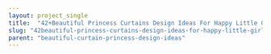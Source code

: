 ```yaml
---
layout: project_single
title:  "42+Beautiful Princess Curtains Design Ideas For Happy Little Girl"
slug: "42beautiful-princess-curtains-design-ideas-for-happy-little-girl"
parent: "beautiful-curtain-princess-design-ideas"
---
```

 